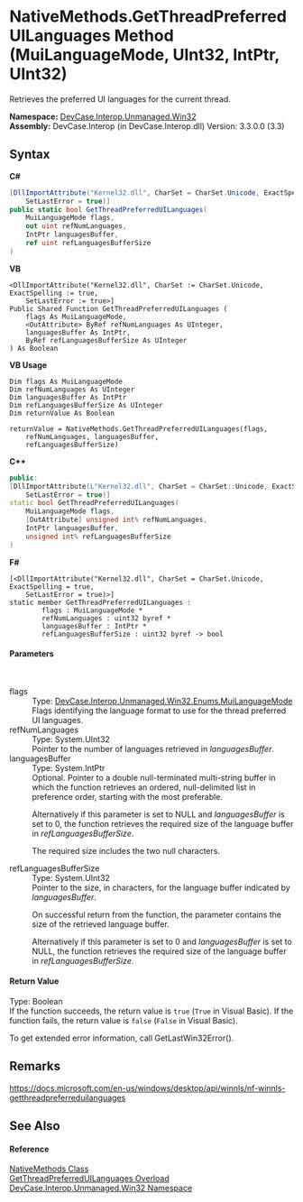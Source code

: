 # NativeMethods.GetThreadPreferredUILanguages Method (MuiLanguageMode, UInt32, IntPtr, UInt32)
 

Retrieves the preferred UI languages for the current thread.

**Namespace:**&nbsp;<a href="N_DevCase_Interop_Unmanaged_Win32">DevCase.Interop.Unmanaged.Win32</a><br />**Assembly:**&nbsp;DevCase.Interop (in DevCase.Interop.dll) Version: 3.3.0.0 (3.3)

## Syntax

**C#**<br />
``` C#
[DllImportAttribute("Kernel32.dll", CharSet = CharSet.Unicode, ExactSpelling = true, 
	SetLastError = true)]
public static bool GetThreadPreferredUILanguages(
	MuiLanguageMode flags,
	out uint refNumLanguages,
	IntPtr languagesBuffer,
	ref uint refLanguagesBufferSize
)
```

**VB**<br />
``` VB
<DllImportAttribute("Kernel32.dll", CharSet := CharSet.Unicode, ExactSpelling := true, 
	SetLastError := true>]
Public Shared Function GetThreadPreferredUILanguages ( 
	flags As MuiLanguageMode,
	<OutAttribute> ByRef refNumLanguages As UInteger,
	languagesBuffer As IntPtr,
	ByRef refLanguagesBufferSize As UInteger
) As Boolean
```

**VB Usage**<br />
``` VB Usage
Dim flags As MuiLanguageMode
Dim refNumLanguages As UInteger
Dim languagesBuffer As IntPtr
Dim refLanguagesBufferSize As UInteger
Dim returnValue As Boolean

returnValue = NativeMethods.GetThreadPreferredUILanguages(flags, 
	refNumLanguages, languagesBuffer, 
	refLanguagesBufferSize)
```

**C++**<br />
``` C++
public:
[DllImportAttribute(L"Kernel32.dll", CharSet = CharSet::Unicode, ExactSpelling = true, 
	SetLastError = true)]
static bool GetThreadPreferredUILanguages(
	MuiLanguageMode flags, 
	[OutAttribute] unsigned int% refNumLanguages, 
	IntPtr languagesBuffer, 
	unsigned int% refLanguagesBufferSize
)
```

**F#**<br />
``` F#
[<DllImportAttribute("Kernel32.dll", CharSet = CharSet.Unicode, ExactSpelling = true, 
	SetLastError = true)>]
static member GetThreadPreferredUILanguages : 
        flags : MuiLanguageMode * 
        refNumLanguages : uint32 byref * 
        languagesBuffer : IntPtr * 
        refLanguagesBufferSize : uint32 byref -> bool 

```


#### Parameters
&nbsp;<dl><dt>flags</dt><dd>Type: <a href="T_DevCase_Interop_Unmanaged_Win32_Enums_MuiLanguageMode">DevCase.Interop.Unmanaged.Win32.Enums.MuiLanguageMode</a><br />Flags identifying the language format to use for the thread preferred UI languages.</dd><dt>refNumLanguages</dt><dd>Type: System.UInt32<br />Pointer to the number of languages retrieved in *languagesBuffer*.</dd><dt>languagesBuffer</dt><dd>Type: System.IntPtr<br />Optional. Pointer to a double null-terminated multi-string buffer in which the function retrieves an ordered, null-delimited list in preference order, starting with the most preferable. 

 Alternatively if this parameter is set to NULL and *languagesBuffer* is set to 0, the function retrieves the required size of the language buffer in *refLanguagesBufferSize*. 

 The required size includes the two null characters.</dd><dt>refLanguagesBufferSize</dt><dd>Type: System.UInt32<br />Pointer to the size, in characters, for the language buffer indicated by *languagesBuffer*. 

 On successful return from the function, the parameter contains the size of the retrieved language buffer. 

 Alternatively if this parameter is set to 0 and *languagesBuffer* is set to NULL, the function retrieves the required size of the language buffer in *refLanguagesBufferSize*.</dd></dl>

#### Return Value
Type: Boolean<br />If the function succeeds, the return value is `true` (`True` in Visual Basic). If the function fails, the return value is `false` (`False` in Visual Basic). 

 To get extended error information, call GetLastWin32Error().

## Remarks
<a href="https://docs.microsoft.com/en-us/windows/desktop/api/winnls/nf-winnls-getthreadpreferreduilanguages" target="_blank">https://docs.microsoft.com/en-us/windows/desktop/api/winnls/nf-winnls-getthreadpreferreduilanguages</a>

## See Also


#### Reference
<a href="T_DevCase_Interop_Unmanaged_Win32_NativeMethods">NativeMethods Class</a><br /><a href="Overload_DevCase_Interop_Unmanaged_Win32_NativeMethods_GetThreadPreferredUILanguages">GetThreadPreferredUILanguages Overload</a><br /><a href="N_DevCase_Interop_Unmanaged_Win32">DevCase.Interop.Unmanaged.Win32 Namespace</a><br />